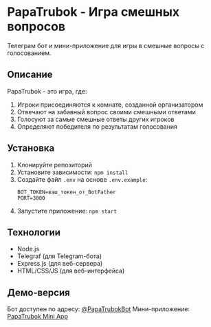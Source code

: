 # PapaTrubok - Игра смешных вопросов

Телеграм бот и мини-приложение для игры в смешные вопросы с голосованием.

## Описание

PapaTrubok - это игра, где:
1. Игроки присоединяются к комнате, созданной организатором
2. Отвечают на забавный вопрос своими смешными ответами
3. Голосуют за самые смешные ответы других игроков
4. Определяют победителя по результатам голосования

## Установка

1. Клонируйте репозиторий
2. Установите зависимости: `npm install`
3. Создайте файл `.env` на основе `.env.example`:
   ```
   BOT_TOKEN=ваш_токен_от_BotFather
   PORT=3000
   ```
4. Запустите приложение: `npm start`

## Технологии

- Node.js
- Telegraf (для Telegram-бота)
- Express.js (для веб-сервера)
- HTML/CSS/JS (для веб-интерфейса)

## Демо-версия

Бот доступен по адресу: [@PapaTrubokBot](https://t.me/your_bot_address)
Мини-приложение: [PapaTrubok Mini App](https://papaprubok-app.onrender.com)
